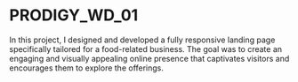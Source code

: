 # PRODIGY_WD_01
In this project, I designed and developed a fully responsive landing page specifically tailored for a food-related business. The goal was to create an engaging and visually appealing online presence that captivates visitors and encourages them to explore the offerings.
